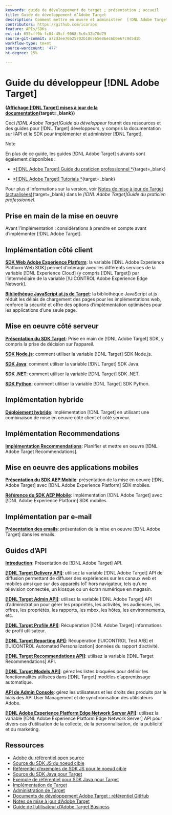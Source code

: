 ```yaml
---
keywords: guide de développement de target ; présentation ; accueil
title: Guide de développement d’Adobe Target
description: Comment mettre en œuvre et administrer  [!DNL Adobe Target]  et utiliser ses API et SDK ?
contributors: https://github.com/icaraps
feature: APIs/SDKs
exl-id: 655cff9b-fc04-45cf-9068-5c6c32b70d79
source-git-commit: a72d3ee76b25702b186565e86ec6b0e67c9d5d1b
workflow-type: tm+mt
source-wordcount: '477'
ht-degree: 15%

---
```


# Guide du développeur [!DNL Adobe Target]

**([Affichage [!DNL Target] mises à jour de la documentation](https://experienceleague.adobe.com/docs/target/using/release-notes/doc-change.html){target=_blank})**

Ceci *[!DNL Adobe Target]Guide du développeur* fournit des ressources et des guides pour [!DNL Target] développeurs, y compris la documentation sur l’API et le SDK pour implémenter et administrer [!DNL Target].

>[!NOTE]
>
>En plus de ce guide, les guides [!DNL Adobe Target] suivants sont également disponibles :
>
>* [*[!DNL Adobe Target] Guide du praticien professionnel *](https://experienceleague.adobe.com/docs/target/using/target-home.html?lang=fr){target=_blank}
>
>* [*[!DNL Adobe Target] Tutorials *](https://experienceleague.adobe.com/docs/target-learn/tutorials/overview.html?lang=fr){target=_blank}
>
>Pour plus d’informations sur la version, voir [Notes de mise à jour de Target (actualisées)](https://experienceleague.adobe.com/docs/target/using/release-notes/release-notes.html){target=_blank} dans le *[!DNL Adobe Target]Guide du praticien professionnel*.

## Prise en main de la mise en oeuvre

**[](/help/dev/before-implement/considerations-before-you-implement-target.md)** Avant l’implémentation : considérations à prendre en compte avant d’implémenter [!DNL Adobe Target].

## Implémentation côté client

[**SDK Web Adobe Experience Platform**](/help/dev/implement/client-side/aep-web-sdk.md): la variable [!DNL Adobe Experience Platform Web SDK] permet d’interagir avec les différents services de la variable [!DNL Experience Cloud] (y compris [!DNL Target]) par l’intermédiaire de la variable [!UICONTROL Adobe Experience Edge Network].

[**Bibliothèque JavaScript at.js de Target**](/help/dev/implement/client-side/overview.md): la bibliothèque JavaScript at.js réduit les délais de chargement des pages pour les implémentations web, renforce la sécurité et offre des options d’implémentation optimisées pour les applications d’une seule page.

## Mise en oeuvre côté serveur

[**Présentation du SDK Target**](implement/server-side/server-side-overview.md): Prise en main de [!DNL Adobe Target] SDK, y compris la prise de décision sur l’appareil.

[**SDK Node.js**](implement/server-side/node-js/overview.md): comment utiliser la variable [!DNL Target] SDK Node.js.

[**SDK Java**](implement/server-side/java/overview.md): comment utiliser la variable [!DNL Target] SDK Java.

[**SDK .NET**](implement/server-side/net/overview.md): comment utiliser la variable [!DNL Target] SDK .NET.

[**SDK Python**](implement/server-side/python/overview.md): comment utiliser la variable [!DNL Target] SDK Python.

## Implémentation hybride

[**Déploiement hybride**](implement/hybrid/hybrid-overview.md): implémentation [!DNL Target] en utilisant une combinaison de mise en oeuvre côté client et côté serveur.

## Implémentation Recommendations

[**Implémentation Recommendations**](implement/recommendations/recommendations.md): Planifier et mettre en oeuvre [!DNL Adobe Target Recommendations].

## Mise en oeuvre des applications mobiles

[**Présentation du SDK AEP Mobile**](implement/mobile/overview.md): présentation de la mise en oeuvre [!DNL Adobe Target] avec [!DNL Adobe Experience Platform] SDK mobiles.

[**Référence du SDK AEP Mobile**](https://developer.adobe.com/client-sdks/documentation/): implémentation [!DNL Adobe Target] avec [!DNL Adobe Experience Platform] SDK mobiles.

## Implémentation par e-mail

[**Présentation des emails**](implement/email/overview.md): présentation de la mise en oeuvre [!DNL Adobe Target] dans les emails.

## Guides d’API

[**Introduction**](before-administer/target-api-overview.md): Présentation de [!DNL Adobe Target] API.

[**[!DNL Target Delivery API]**](/help/dev/implement/delivery-api/overview.md): utilisez la variable [!DNL Adobe Target] API de diffusion permettant de diffuser des expériences sur les canaux web et mobiles ainsi que sur des appareils IoT hors navigateur, tels qu’une télévision connectée, un kiosque ou un écran numérique en magasin.

[**[!DNL Target Admin API]**](administer/admin-api/admin-api-overview-new.md): utilisez la variable [!DNL Adobe Target] API d’administration pour gérer les propriétés, les activités, les audiences, les offres, les propriétés, les rapports, les mbox, les hôtes, les environnements, etc.

[**[!DNL Target Profile API]**](/help/dev/administer/profile-api/profile-api-overview.md): Récupération [!DNL Adobe Target] informations de profil utilisateur.

[**[!DNL Target Reporting API]**](https://developer.adobe.com/target/administer/admin-api/#tag/Reports): Récupération [!UICONTROL Test A/B] et [!UICONTROL Automated Personalization] données du rapport d’activité.

[**[!DNL Target Recommendations API]**](https://developer.adobe.com/target/administer/recommendations-api/): utilisez la variable [!DNL Target Recommendations] API.

[**[!DNL Target Models API]**](administer/models-api/models-api-overview.md): gérez les listes bloquées pour définir les fonctionnalités utilisées dans [!DNL Target] modèles d’apprentissage automatique.

[**API de Admin Console**](https://developer.adobe.com/umapi/): gérez les utilisateurs et les droits des produits par le biais des API User Management et de synchronisation des utilisateurs Adobe.

[**[!DNL Adobe Experience Platform Edge Network Server API]**](https://experienceleague.adobe.com/docs/experience-platform/edge-network-server-api/overview.html): utilisez la variable [!DNL Adobe Experience Platform Edge Network Server] API pour divers cas d’utilisation de la collecte, de la personnalisation, de la publicité et du marketing.

## Ressources

* [Adobe du référentiel open source](https://github.com/adobe)
* [Source du SDK JS du noeud cible](https://github.com/adobe/target-nodejs-sdk)
* [Référentiel d’exemples de SDK JS pour le noeud cible](https://github.com/adobe/target-nodejs-sdk-samples)
* [Source du SDK Java pour Target](https://github.com/adobe/target-java-sdk)
* [Exemple de référentiel pour SDK Java pour Target](https://github.com/adobe/target-java-sdk-samples)
* [Implémentation de Target](./before-implement/prepare-to-implement-target.md)
* [Administration de Target](./before-administer/target-api-overview.md)
* [Documents de développement Adobe Target : référentiel GitHub](https://github.com/AdobeDocs/target-developers)
* [Notes de mise à jour d’Adobe Target](https://experienceleague.adobe.com/docs/target/using/release-notes/release-notes.html)
* [Guide de l’utilisateur d’Adobe Target Business](https://experienceleague.adobe.com/docs/target/using/target-home.html?lang=fr)

